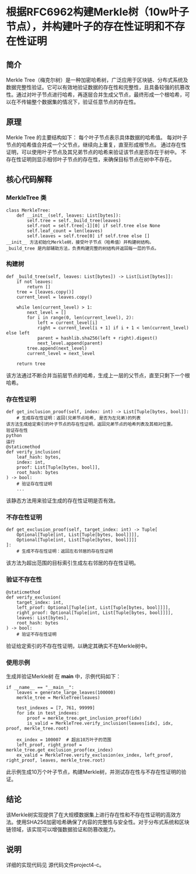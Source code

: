 # 根据RFC6962构建Merkle树（10w叶子节点），并构建叶子的存在性证明和不存在性证明
## 简介
Merkle Tree（梅克尔树）是一种加密哈希树，广泛应用于区块链、分布式系统及数据完整性验证。它可以有效地验证数据的存在性和完整性，且具备较强的抗篡改性。通过对叶子节点进行哈希，再逐层合并生成父节点，最终形成一个根哈希，可以在不传输整个数据集的情况下，验证任意节点的存在性。

## 原理
Merkle Tree 的主要结构如下：
每个叶子节点表示具体数据的哈希值。
每对叶子节点的哈希值合并成一个父节点，继续向上重复，直至形成根节点。
通过存在性证明，可以使用叶子节点及其兄弟节点的哈希来验证该节点是否存在于树中。
不存在性证明则显示相邻叶子节点的存在性，来确保目标节点在树中不存在。

## 核心代码解释
### MerkleTree 类
```
class MerkleTree:
    def __init__(self, leaves: List[bytes]):
        self.tree = self._build_tree(leaves)
        self.root = self.tree[-1][0] if self.tree else None
        self.leaf_count = len(leaves)
        self.leaves = self.tree[0] if self.tree else []
__init__ 方法初始化Merkle树，接受叶子节点（哈希值）并构建树结构。
_build_tree 是内部辅助方法，负责构建完整的树结构并返回每一层的节点。
```

### 构建树
```
def _build_tree(self, leaves: List[bytes]) -> List[List[bytes]]:
    if not leaves:
        return []
    tree = [leaves.copy()]
    current_level = leaves.copy()
    
    while len(current_level) > 1:
        next_level = []
        for i in range(0, len(current_level), 2):
            left = current_level[i]
            right = current_level[i + 1] if i + 1 < len(current_level) else left
            parent = hashlib.sha256(left + right).digest()
            next_level.append(parent)
        tree.append(next_level)
        current_level = next_level
        
    return tree
```
该方法通过不断合并当前层节点的哈希，生成上一层的父节点，直至只剩下一个根哈希。
### 存在性证明
```
def get_inclusion_proof(self, index: int) -> List[Tuple[bytes, bool]]:
    # 生成存在性证明：返回(兄弟节点哈希, 是否为左兄弟)的列表
该方法生成给定索引的叶子节点的存在性证明，返回兄弟节点的哈希列表及其相对位置。
验证存在性
python
运行
@staticmethod
def verify_inclusion(
    leaf_hash: bytes,
    index: int,
    proof: List[Tuple[bytes, bool]],
    root_hash: bytes
) -> bool:
    # 验证存在性证明
    ...
```
该静态方法用来验证生成的存在性证明是否有效。

### 不存在性证明
```
def get_exclusion_proof(self, target_index: int) -> Tuple[
    Optional[Tuple[int, List[Tuple[bytes, bool]]]],
    Optional[Tuple[int, List[Tuple[bytes, bool]]]]
]:
    # 生成不存在性证明：返回左右邻居的存在性证明
```
该方法为超出范围的目标索引生成左右邻居的存在性证明。

### 验证不存在性
```
@staticmethod
def verify_exclusion(
    target_index: int,
    left_proof: Optional[Tuple[int, List[Tuple[bytes, bool]]]],
    right_proof: Optional[Tuple[int, List[Tuple[bytes, bool]]]],
    leaves: List[bytes],
    root_hash: bytes
) -> bool:
    # 验证不存在性证明
```
验证给定索引的不存在性证明，以确定其确实不在Merkle树中。

### 使用示例
生成并验证Merkle树
在 __main__ 中，示例代码如下：

```
if __name__ == "__main__":
    leaves = generate_large_leaves(100000)
    merkle_tree = MerkleTree(leaves)
    
    test_indexes = [7, 761, 99999]
    for idx in test_indexes:
        proof = merkle_tree.get_inclusion_proof(idx)
        is_valid = MerkleTree.verify_inclusion(leaves[idx], idx, proof, merkle_tree.root)
    
    ex_index = 100007  # 超出10万叶子的范围
    left_proof, right_proof = merkle_tree.get_exclusion_proof(ex_index)
    ex_valid = MerkleTree.verify_exclusion(ex_index, left_proof, right_proof, leaves, merkle_tree.root)
```
此示例生成10万个叶子节点，构建Merkle树，并测试存在性与不存在性证明的验证。

## 结论
该Merkle树实现提供了在大规模数据集上进行存在性和不存在性证明的高效方法。使用SHA256加密哈希确保了内容的完整性与安全性。对于分布式系统和区块链领域，该实现可以增强数据验证和防篡改能力。

## 说明
详细的实现代码见 源代码文件project4-c。
